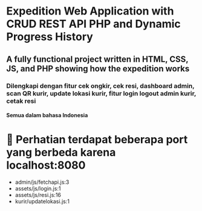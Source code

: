 # Expedition Web Application with CRUD REST API PHP and Dynamic Progress History

## A fully functional project written in HTML, CSS, JS, and PHP showing how the expedition works
### Dilengkapi dengan fitur cek ongkir, cek resi, dashboard admin, scan QR kurir, update lokasi kurir, fitur login logout admin kurir, cetak resi
#### Semua dalam bahasa Indonesia

# 🎻 Perhatian <b> terdapat beberapa port yang berbeda karena localhost:8080 </b>
* admin/js/fetchapi.js:3
* assets/js/login.js:1
* assets/js/resi.js:16
* kurir/updatelokasi.js:1
